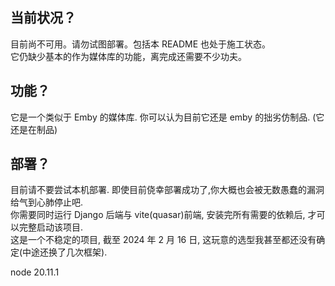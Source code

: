 ## 当前状况？

目前尚不可用。请勿试图部署。包括本 README 也处于施工状态。<br>
它仍缺少基本的作为媒体库的功能，离完成还需要不少功夫。<br>

## 功能？

它是一个类似于 Emby 的媒体库. 你可以认为目前它还是 emby 的拙劣仿制品. (它还是在制品) <br>

## 部署？

目前请不要尝试本机部署. 即使目前侥幸部署成功了,你大概也会被无数愚蠢的漏洞给气到心肺停止吧.<br>
你需要同时运行 Django 后端与 vite(quasar)前端, 安装完所有需要的依赖后, 才可以完整启动该项目. <br>
这是一个不稳定的项目, 截至 2024 年 2 月 16 日, 这玩意的选型我甚至都还没有确定(中途还换了几次框架). <br>

node 20.11.1 <br>
